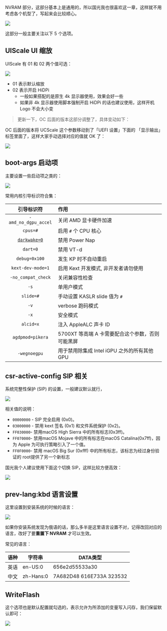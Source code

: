 NVRAM 部分，这部分基本上是通用的，所以国光我也很喜欢这一章，这样就不用考虑各个机型了，写起来会比较顺心。

![](https://image.3001.net/images/20210921/16321868668123.png)  



这部分一般主要关注以下 5 个选项。

## UIScale UI 缩放

UIScale 有 01 和 02 两个值可选：

![](https://image.3001.net/images/20210921/16321540437078.png) 

- 01 表示默认缩放
- 02 表示开启 HiDPi
  - 一般如果搭配的是原生 4k 显示器使用，效果会好一些
  - 如果非 4k 显示器使用脚本强制开启 HiDPi 的话也建议使用，这样开机 Logo 不会大小变

> 更新一下，OC 后面的版本这部分调整了，具体变动如下：

OC 后面的版本将 UCScale 这个参数移动到了「UEFI 设置」下面的 「显示输出」标签里面了，这样大家手动选择对应的值就 OK 了：

![](https://image.3001.net/images/20220222/16455447631547.png)

## boot-args 启动项

主要设置一些启动项之类的：

![](https://image.3001.net/images/20210921/16321541684627.png) 

常用内核引导标识符合集：

|                          引导标识符                          | 作用                                             |
| :----------------------------------------------------------: | :----------------------------------------------- |
|                     `-amd_no_dgpu_accel`                     | 关闭 AMD 显卡硬件加速                            |
|                           `cpus=#`                           | 启用 `#` 个 CPU 核心                             |
| [`darkwake=0`](http://www.yekki.me/power-nap-and-darkwake-argument/) | 禁用 Power Nap                                   |
|                           `dart=0`                           | 禁用 VT-d                                        |
|                        `debug=0x100`                         | 发生 KP 时不自动重启                             |
|                      `kext-dev-mode=1`                       | 启用 Kext 开发模式, 非开发者请勿使用             |
|                      `-no_compat_check`                      | 关闭兼容性检查                                   |
|                             `-s`                             | 单用户模式                                       |
|                          `slide=#`                           | 手动设置 KASLR slide 值为 `#`                    |
|                             `-v`                             | verbose 跑码模式                                 |
|                             `-x`                             | 安全模式                                         |
|                          `alcid=x`                           | 注入 AppleALC 声卡 ID                            |
|                       `agdpmod=pikera`                       | 5700XT 等高端 A 卡需要配合这个参数，否则可能黑屏 |
|                         `-wegnoegpu`                         | 用于禁用除集成 Intel iGPU 之外的所有其他 GPU     |

## **csr-active-config** SIP 相关

系统完整性保护 (SIP) 的设置，一般建议默认就行，

![](https://image.3001.net/images/20210921/16321545753177.png) 

相关值的说明：

- `00000000` - SIP 完全启用 (0x0)。
- `03000000` - 禁用 kext 签名 (0x1) 和文件系统保护 (0x2)。
- `FF030000`- 禁用macOS High Sierra 中的所有标志(0x3ff)。
- `FF070000`- 禁用macOS Mojave 中的所有标志在macOS Catalina(0x7ff)，因为 Apple 为可执行策略引入了一个值。
- `FF0F0000`- 禁用 macOS Big Sur (0xfff) 中的所有标志，该标志为经过身份验证的 root提供了另一个新标志 

国光我个人建议使用下面这个切换 SIP，这样比较方便高效：

![](https://image.3001.net/images/20210921/16321547057044.png)  

## prev-lang:kbd 语言设置

这里设置到安装系统的时候的语言：

![](https://image.3001.net/images/20210921/16321547596494.png) 

如果你安装系统发现为俄语的话，那么多半是这里语言设置不对，记得改回对应的语言，改好了要**重置下 NVRAM** 才可以生效。

常见的语言：

| 语种 | 字符串    | DATA类型                 |
| ---- | --------- | ------------------------ |
| 英语 | en-US:0   | 656e2d55533a30           |
| 中文 | zh-Hans:0 | 7A682D48 616E733A 323532 |

## WriteFlash

这个选项也是默认配置就勾选的，表示允许为所添加的变量写入闪存，我们保留默认即可：

![](https://image.3001.net/images/20210921/16321869266370.png) 
